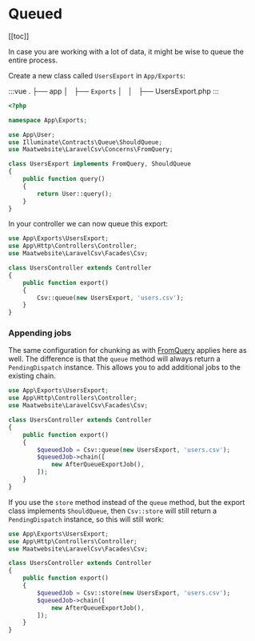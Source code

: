 # Queued

[[toc]]

In case you are working with a lot of data, it might be wise to queue the entire process.

Create a new class called `UsersExport` in `App/Exports`:

:::vue
.
├── app
│   ├── `Exports` 
│   │   ├── UsersExport.php
:::

```php
<?php

namespace App\Exports;

use App\User;
use Illuminate\Contracts\Queue\ShouldQueue;
use Maatwebsite\LaravelCsv\Concerns\FromQuery;

class UsersExport implements FromQuery, ShouldQueue
{
    public function query()
    {
        return User::query();
    }
}
```

In your controller we can now queue this export:

```php
use App\Exports\UsersExport;
use App\Http\Controllers\Controller;
use Maatwebsite\LaravelCsv\Facades\Csv;

class UsersController extends Controller 
{
    public function export() 
    {
        Csv::queue(new UsersExport, 'users.csv');
    }
}
```

### Appending jobs
The same configuration for chunking as with [FromQuery](/csv/1.0/exports/export-from-query.html) applies here as well. The difference is that the `queue` method will always return a `PendingDispatch` instance. 
This allows you to add additional jobs to the existing chain. 

```php
use App\Exports\UsersExport;
use App\Http\Controllers\Controller;
use Maatwebsite\LaravelCsv\Facades\Csv;

class UsersController extends Controller 
{
    public function export() 
    {
        $queuedJob = Csv::queue(new UsersExport, 'users.csv');
        $queuedJob->chain([
            new AfterQueueExportJob(),
        ]);
    }
}
```

If you use the `store` method instead of the `queue` method, but the export class implements `ShouldQueue`,
then `Csv::store` will still return a `PendingDispatch` instance, so this will still work:
```php
use App\Exports\UsersExport;
use App\Http\Controllers\Controller;
use Maatwebsite\LaravelCsv\Facades\Csv;

class UsersController extends Controller 
{
    public function export() 
    {
        $queuedJob = Csv::store(new UsersExport, 'users.csv');
        $queuedJob->chain([
            new AfterQueueExportJob(),
        ]);
    }
}
```